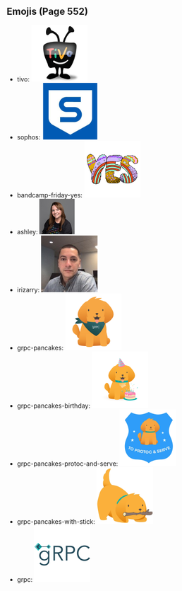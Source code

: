 
## Emojis (Page 552)

* tivo: ![tivo](output/tivo.png)
* sophos: ![sophos](output/sophos.png)
* bandcamp-friday-yes: ![bandcamp-friday-yes](output/bandcamp-friday-yes.gif)
* ashley: ![ashley](output/ashley.jpg)
* irizarry: ![irizarry](output/irizarry.jpg)
* grpc-pancakes: ![grpc-pancakes](output/grpc-pancakes.png)
* grpc-pancakes-birthday: ![grpc-pancakes-birthday](output/grpc-pancakes-birthday.png)
* grpc-pancakes-protoc-and-serve: ![grpc-pancakes-protoc-and-serve](output/grpc-pancakes-protoc-and-serve.png)
* grpc-pancakes-with-stick: ![grpc-pancakes-with-stick](output/grpc-pancakes-with-stick.png)
* grpc: ![grpc](output/grpc.png)

